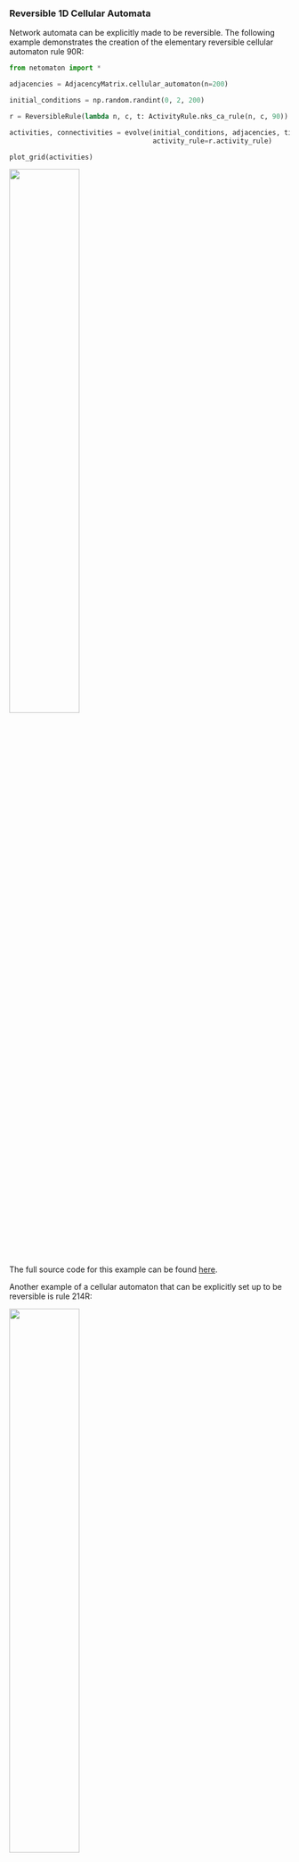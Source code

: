 ### Reversible 1D Cellular Automata

Network automata can be explicitly made to be reversible. The following example demonstrates the
creation of the elementary reversible cellular automaton rule 90R:

```python
from netomaton import *

adjacencies = AdjacencyMatrix.cellular_automaton(n=200)

initial_conditions = np.random.randint(0, 2, 200)

r = ReversibleRule(lambda n, c, t: ActivityRule.nks_ca_rule(n, c, 90))

activities, connectivities = evolve(initial_conditions, adjacencies, timesteps=100,
                                    activity_rule=r.activity_rule)

plot_grid(activities)
```

<img src="https://raw.githubusercontent.com/lantunes/netomaton/master/resources/rule90R.png" width="50%"/>

The full source code for this example can be found [here](https://github.com/lantunes/netomaton/blob/master/demos/reversible_ca/reversible_ca_demo.py).

Another example of a cellular automaton that can be explicitly set up to be reversible is
rule 214R:

<img src="https://raw.githubusercontent.com/lantunes/netomaton/master/resources/rule214R.png" width="50%"/>

The patterns produced exhibit time reversal symmetry. This automaton was introduced on
page 437 of Wolfram's *New Kind of Science* (NKS), and the source code for the example can be
found [here](https://github.com/lantunes/netomaton/blob/master/demos/reversible_ca/rule214R_demo.py).

The phenomenon of automata reversibility is useful when studying the concept of irreversibility and
the Second Law of Thermodynamics. The following cellular automata are described on pages
442 and 443 of NKS:

<img src="https://raw.githubusercontent.com/lantunes/netomaton/master/resources/rule122R.png" width="50%"/>

<img src="https://raw.githubusercontent.com/lantunes/netomaton/master/resources/rule122Rb.png" width="50%"/>

The second cellular automata (the bottom plot) is carefully constructed so that it begins in
an apparently more disordered state, and evolves to something more ordered, contrary to what
we typically expect to observe in Nature. The average cell Shannon entropies are also plotted,
and are computed using the built-in function `average_cell_entropy`. (Note that the cellular automata
along the bottom of the plots above describe the time evolution going from left-to-right instead
of the usual top-to-bottom.)

The source code for these examples can be found
[here](https://github.com/lantunes/netomaton/blob/master/demos/reversible_ca/rule122R_entropy_demo.py) and
[here](https://github.com/lantunes/netomaton/blob/master/demos/reversible_ca/rule122R_reverse_demo.py).

